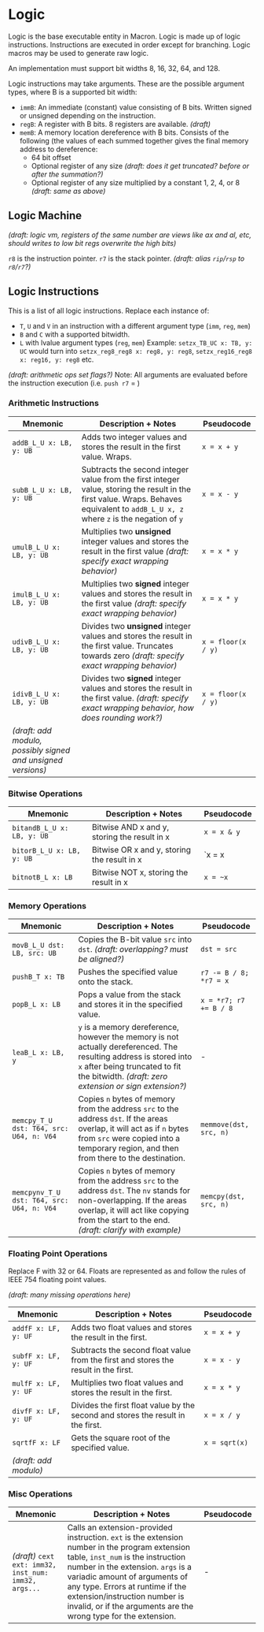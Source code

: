 # Logic
Logic is the base executable entity in Macron. Logic is made up of logic instructions. Instructions are executed in order except for branching. Logic macros may be used to generate raw logic.

An implementation must support bit widths 8, 16, 32, 64, and 128.

Logic instructions may take arguments. These are the possible argument types, where B is a supported bit width:
- `immB`: An immediate (constant) value consisting of B bits. Written signed or unsigned depending on the instruction.
- `regB`: A register with B bits. 8 registers are available. *(draft)*
- `memB`: A memory location dereference with B bits. Consists of the following (the values of each summed together gives the final memory address to dereference:
  - 64 bit offset
  - Optional register of any size *(draft: does it get truncated? before or after the summation?)*
  - Optional register of any size multiplied by a constant 1, 2, 4, or 8 *(draft: same as above)*

## Logic Machine
*(draft: logic vm, registers of the same number are views like ax and al, etc, should writes to low bit regs overwrite the high bits)*

`r8` is the instruction pointer. `r7` is the stack pointer. *(draft: alias `rip`/`rsp` to `r8`/`r7`?)*

## Logic Instructions
This is a list of all logic instructions. Replace each instance of:
- `T`, `U` and `V` in an instruction with a different argument type (`imm`, `reg`, `mem`)
- `B` and `C` with a supported bitwidth.
- `L` with lvalue argument types (`reg`, `mem`)
Example: `setzx_TB_UC x: TB, y: UC` would turn into `setzx_reg8_reg8 x: reg8, y: reg8`, `setzx_reg16_reg8 x: reg16, y: reg8` etc.

*(draft: arithmetic ops set flags?)*
Note:  All arguments are evaluated before the instruction execution (i.e. `push r7` = )

### Arithmetic Instructions

| Mnemonic | Description + Notes | Pseudocode |
| -- | -- | -- |
| `addB_L_U x: LB, y: UB` | Adds two integer values and stores the result in the first value. Wraps. | `x = x + y` |
| `subB_L_U x: LB, y: UB` | Subtracts the second integer value from the first integer value, storing the result in the first value. Wraps. Behaves equivalent to `addB_L_U x, z` where `z` is the negation of `y` | `x = x - y` |
| `umulB_L_U x: LB, y: UB` | Multiplies two **unsigned** integer values and stores the result in the first value *(draft: specify exact wrapping behavior)* | `x = x * y` |
| `imulB_L_U x: LB, y: UB` | Multiplies two **signed** integer values and stores the result in the first value *(draft: specify exact wrapping behavior)* | `x = x * y` |
| `udivB_L_U x: LB, y: UB` | Divides two **unsigned** integer values and stores the result in the first value. Truncates towards zero *(draft: specify exact wrapping behavior)* | `x = floor(x / y)` |
| `idivB_L_U x: LB, y: UB` | Divides two **signed** integer values and stores the result in the first value. *(draft: specify exact wrapping behavior, how does rounding work?)* | `x = floor(x / y)` |
| *(draft: add modulo, possibly signed and unsigned versions)* | | |

### Bitwise Operations

| Mnemonic | Description + Notes | Pseudocode |
| -- | -- | -- |
| `bitandB_L_U x: LB, y: UB` | Bitwise AND x and y, storing the result in x | `x = x & y` |
| `bitorB_L_U x: LB, y: UB` | Bitwise OR x and y, storing the result in x | `x = x | y` |
| `bitnotB_L x: LB` | Bitwise NOT x, storing the result in x | `x = ~x` |

### Memory Operations

| Mnemonic | Description + Notes | Pseudocode |
| -- | -- | -- |
| `movB_L_U dst: LB, src: UB` | Copies the B-bit value `src` into `dst`. *(draft: overlapping? must be aligned?)*| `dst = src` |
| `pushB_T x: TB` | Pushes the specified value onto the stack. | `r7 -= B / 8; *r7 = x` |
| `popB_L x: LB` | Pops a value from the stack and stores it in the specified value. | `x = *r7; r7 += B / 8` |
| `leaB_L x: LB, y` | `y` is a memory dereference, however the memory is not actually dereferenced. The resulting address is stored into `x` after being truncated to fit the bitwidth. *(draft: zero extension or sign extension?)* | - |
| `memcpy_T_U dst: T64, src: U64, n: V64` | Copies `n` bytes of memory from the address `src` to the address `dst`. If the areas overlap, it will act as if `n` bytes from `src` were copied into a temporary region, and then from there to the destination. | `memmove(dst, src, n)` |
| `memcpynv_T_U dst: T64, src: U64, n: V64` | Copies `n` bytes of memory from the address `src` to the address `dst`. The `nv` stands for non-overlapping. If the areas overlap, it will act like copying from the start to the end. *(draft: clarify with example)* | `memcpy(dst, src, n)` |

### Floating Point Operations

Replace F with 32 or 64. Floats are represented as and follow the rules of IEEE 754 floating point values.

*(draft: many missing operations here)*

| Mnemonic | Description + Notes | Pseudocode |
| -- | -- | -- |
| `addfF x: LF, y: UF` | Adds two float values and stores the result in the first. | `x = x + y` |
| `subfF x: LF, y: UF` | Subtracts the second float value from the first and stores the result in the first. | `x = x - y` |
| `mulfF x: LF, y: UF` | Multiplies two float values and stores the result in the first. | `x = x * y` |
| `divfF x: LF, y: UF` | Divides the first float value by the second and stores the result in the first. | `x = x / y` |
| `sqrtfF x: LF` | Gets the square root of the specified value. | `x = sqrt(x)`  |
| *(draft: add modulo)* | | |

### Misc Operations

| Mnemonic | Description + Notes | Pseudocode |
| -- | -- | -- |
| *(draft)* `cext ext: imm32, inst_num: imm32, args...` | Calls an extension-provided instruction. `ext` is the extension number in the program extension table, `inst_num` is the instruction number in the extension. `args` is a variadic amount of arguments of any type. Errors at runtime if the extension/instruction number is invalid, or if the arguments are the wrong type for the extension. | - |
